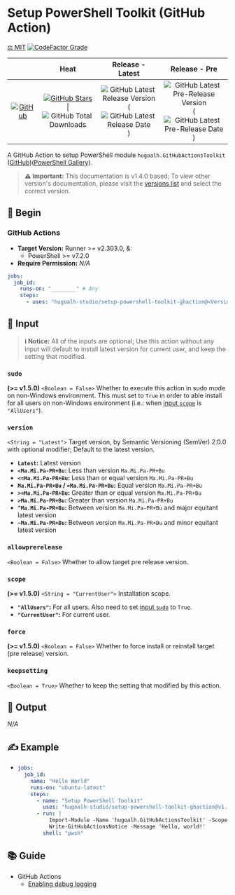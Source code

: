 # Setup PowerShell Toolkit (GitHub Action)

[⚖️ MIT](./LICENSE.md)
[![CodeFactor Grade](https://img.shields.io/codefactor/grade/github/hugoalh-studio/setup-powershell-toolkit-ghaction?label=Grade&logo=codefactor&logoColor=ffffff&style=flat-square "CodeFactor Grade")](https://www.codefactor.io/repository/github/hugoalh-studio/setup-powershell-toolkit-ghaction)

|  | **Heat** | **Release - Latest** | **Release - Pre** |
|:-:|:-:|:-:|:-:|
| [![GitHub](https://img.shields.io/badge/GitHub-181717?logo=github&logoColor=ffffff&style=flat-square "GitHub")](https://github.com/hugoalh-studio/setup-powershell-toolkit-ghaction) | [![GitHub Stars](https://img.shields.io/github/stars/hugoalh-studio/setup-powershell-toolkit-ghaction?label=&logoColor=ffffff&style=flat-square "GitHub Stars")](https://github.com/hugoalh-studio/setup-powershell-toolkit-ghaction/stargazers) \| ![GitHub Total Downloads](https://img.shields.io/github/downloads/hugoalh-studio/setup-powershell-toolkit-ghaction/total?label=&style=flat-square "GitHub Total Downloads") | ![GitHub Latest Release Version](https://img.shields.io/github/release/hugoalh-studio/setup-powershell-toolkit-ghaction?sort=semver&label=&style=flat-square "GitHub Latest Release Version") (![GitHub Latest Release Date](https://img.shields.io/github/release-date/hugoalh-studio/setup-powershell-toolkit-ghaction?label=&style=flat-square "GitHub Latest Release Date")) | ![GitHub Latest Pre-Release Version](https://img.shields.io/github/release/hugoalh-studio/setup-powershell-toolkit-ghaction?include_prereleases&sort=semver&label=&style=flat-square "GitHub Latest Pre-Release Version") (![GitHub Latest Pre-Release Date](https://img.shields.io/github/release-date-pre/hugoalh-studio/setup-powershell-toolkit-ghaction?label=&style=flat-square "GitHub Latest Pre-Release Date")) |

A GitHub Action to setup PowerShell module `hugoalh.GitHubActionsToolkit` ([GitHub](https://github.com/hugoalh-studio/ghactions-toolkit-powershell))([PowerShell Gallery](https://www.powershellgallery.com/packages/hugoalh.GitHubActionsToolkit)).

> **⚠️ Important:** This documentation is v1.4.0 based; To view other version's documentation, please visit the [versions list](https://github.com/hugoalh-studio/setup-powershell-toolkit-ghaction/tags) and select the correct version.

## 🔰 Begin

### GitHub Actions

- **Target Version:** Runner >= v2.303.0, &:
  - PowerShell >= v7.2.0
- **Require Permission:** *N/A*

```yml
jobs:
  job_id:
    runs-on: "________" # Any
    steps:
      - uses: "hugoalh-studio/setup-powershell-toolkit-ghaction@<Version>"
```

## 🧩 Input

> **ℹ️ Notice:** All of the inputs are optional; Use this action without any input will default to install latest version for current user, and keep the setting that modified.

### `sudo`

**(>= v1.5.0)** `<Boolean = False>` Whether to execute this action in sudo mode on non-Windows environment. This must set to `True` in order to able install for all users on non-Windows environment (i.e.: when [input `scope`](#scope) is `"AllUsers"`).

### `version`

`<String = "Latest">` Target version, by Semantic Versioning (SemVer) 2.0.0 with optional modifier; Default to the latest version.

- **`Latest`:** Latest version
- **`<Ma.Mi.Pa-PR+Bu`:** Less than version `Ma.Mi.Pa-PR+Bu`
- **`<=Ma.Mi.Pa-PR+Bu`:** Less than or equal version `Ma.Mi.Pa-PR+Bu`
- **`Ma.Mi.Pa-PR+Bu` / `=Ma.Mi.Pa-PR+Bu`:** Equal version `Ma.Mi.Pa-PR+Bu`
- **`>=Ma.Mi.Pa-PR+Bu`:** Greater than or equal version `Ma.Mi.Pa-PR+Bu`
- **`>Ma.Mi.Pa-PR+Bu`:** Greater than version `Ma.Mi.Pa-PR+Bu`
- **`^Ma.Mi.Pa-PR+Bu`:** Between version `Ma.Mi.Pa-PR+Bu` and major equitant latest version
- **`~Ma.Mi.Pa-PR+Bu`:** Between version `Ma.Mi.Pa-PR+Bu` and minor equitant latest version

### `allowprerelease`

`<Boolean = False>` Whether to allow target pre release version.

### `scope`

**(>= v1.5.0)** `<String = "CurrentUser">` Installation scope.

- **`"AllUsers"`:** For all users. Also need to set [input `sudo`](#sudo) to `True`.
- **`"CurrentUser"`:** For current user.

### `force`

**(>= v1.5.0)** `<Boolean = False>` Whether to force install or reinstall target (pre release) version.

### `keepsetting`

`<Boolean = True>` Whether to keep the setting that modified by this action.

## 🧩 Output

*N/A*

## ✍️ Example

- ```yml
  jobs:
    job_id:
      name: "Hello World"
      runs-on: "ubuntu-latest"
      steps:
        - name: "Setup PowerShell Toolkit"
          uses: "hugoalh-studio/setup-powershell-toolkit-ghaction@v1.5.2"
        - run: |
            Import-Module -Name 'hugoalh.GitHubActionsToolkit' -Scope 'Local'
            Write-GitHubActionsNotice -Message 'Hello, world!'
          shell: "pwsh"
  ```

## 📚 Guide

- GitHub Actions
  - [Enabling debug logging](https://docs.github.com/en/actions/monitoring-and-troubleshooting-workflows/enabling-debug-logging)
